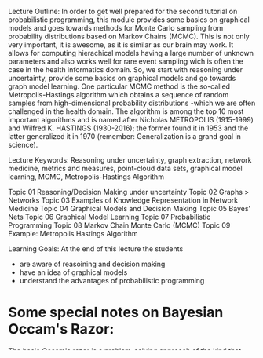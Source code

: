 Lecture Outline: 
In order to get well prepared for the second tutorial on probabilistic programming, this module provides some basics on graphical models and goes towards methods for Monte Carlo sampling from probability distributions based on Markov Chains (MCMC). This is not only very important, it is awesome, as it is similar as our brain may work. It allows for computing hierachical models having a large number of unknown parameters and also works well for rare event sampling wich is often the case in the health informatics domain.  So, we start with reasoning under uncertainty, provide some basics on graphical models and go towards graph model learning. One particular MCMC method is the so-called Metropolis-Hastings algorithm which obtains a sequence of random samples from high-dimensional probability distributions -which we are often challenged in the health domain. The algorithm is among the top 10 most important algorithms and is named after Nicholas METROPOLIS (1915-1999) and Wilfred K. HASTINGS (1930-2016); the former found it in 1953 and the latter generalized it in 1970 (remember: Generalization is a grand goal in science).

Lecture Keywords: Reasoning under uncertainty, graph extraction, network medicine, metrics and measures, point-cloud data sets, graphical model learning, MCMC, Metropolis-Hastings Algorithm

Topic 01 Reasoning/Decision Making under uncertainty
Topic 02 Graphs > Networks
Topic 03 Examples of Knowledge Representation in Network Medicine
Topic 04 Graphical Models and Decision Making
Topic 05 Bayes’ Nets
Topic 06 Graphical Model Learning
Topic 07 Probabilistic Programming
Topic 08 Markov Chain Monte Carlo (MCMC)
Topic 09 Example: Metropolis Hastings Algorithm


Learning Goals: At the end of this lecture the students
+ are aware of reasoining and decision making
+ have an idea of graphical models
+ understand the advantages of probabilistic programming

# Some special notes on Bayesian Occam's Razor:

The basic Occam's razor is a problem-solving approach of the kind that "simpler solutions are more likely to be correct than complex ones." When presented with competing hypotheses to solve a problem, one should select the solution with the fewest assumptions. This can be used as abductive heuristics (note: abduction, abductive reasoning seeks to find the simplest and most likely explanation for an observation). 

One justification of Occam's razor is a direct result of probability theory: The probabilistic (Bayesian) basis for Occam's razor is elaborated by David J. C. MacKay in chapter 28 of his book Information Theory, Inference, and Learning Algorithms, where he emphasizes that a prior bias in favour of simpler models is not required.


